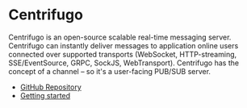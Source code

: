 # Centrifugo

Centrifugo is an open-source scalable real-time messaging server. Centrifugo can instantly deliver messages to application online users connected over supported transports (WebSocket, HTTP-streaming, SSE/EventSource, GRPC, SockJS, WebTransport). Centrifugo has the concept of a channel – so it's a user-facing PUB/SUB server.

- [GitHub Repository](https://github.com/centrifugal/centrifugo)
- [Getting started](https://centrifugal.dev/docs/getting-started/introduction)
